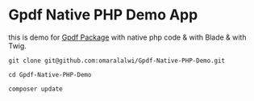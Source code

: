 # Gpdf Native PHP Demo App

this is demo for [Gpdf Package](https://github.com/omaralalwi/Gpdf) with native php code & with Blade & with Twig.

```
git clone git@github.com:omaralalwi/Gpdf-Native-PHP-Demo.git
```
```
cd Gpdf-Native-PHP-Demo
```

```
composer update
```

